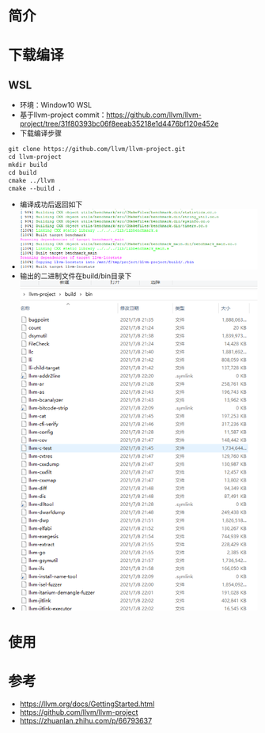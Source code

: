 # 简介
# 下载编译
## WSL
- 环境：Window10 WSL
- 基于llvm-project commit：https://github.com/llvm/llvm-project/tree/31f80393bc06f8eeab35218e1d4476bf120e452e
- 下载编译步骤
```
git clone https://github.com/llvm/llvm-project.git
cd llvm-project
mkdir build
cd build
cmake ../llvm
cmake --build .
```
- 编译成功后返回如下
- ![image](./images/llvm_build.png)
- 输出的二进制文件在build/bin目录下
- ![image](./images/llvm_build_file.png)
# 使用
## 
# 参考
- https://llvm.org/docs/GettingStarted.html
- https://github.com/llvm/llvm-project
- https://zhuanlan.zhihu.com/p/66793637
